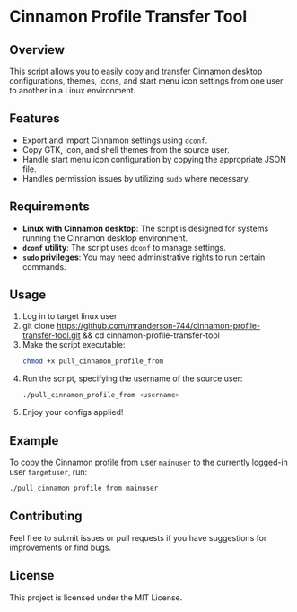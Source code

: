 # Cinnamon Profile Transfer Tool

## Overview
This script allows you to easily copy and transfer Cinnamon desktop configurations, themes, icons, and start menu icon settings from one user to another in a Linux environment.

## Features
- Export and import Cinnamon settings using `dconf`.
- Copy GTK, icon, and shell themes from the source user.
- Handle start menu icon configuration by copying the appropriate JSON file.
- Handles permission issues by utilizing `sudo` where necessary.

## Requirements
- **Linux with Cinnamon desktop**: The script is designed for systems running the Cinnamon desktop environment.
- **`dconf` utility**: The script uses `dconf` to manage settings.
- **`sudo` privileges**: You may need administrative rights to run certain commands.

## Usage
1. Log in to target linux user
2. git clone https://github.com/mranderson-744/cinnamon-profile-transfer-tool.git && cd cinnamon-profile-transfer-tool
3. Make the script executable:
   ```bash
   chmod +x pull_cinnamon_profile_from
   ```
4. Run the script, specifying the username of the source user:
   ```bash
   ./pull_cinnamon_profile_from <username>
   ```
5. Enjoy your configs applied!

## Example
To copy the Cinnamon profile from user `mainuser` to the currently logged-in user `targetuser`, run:
```bash
./pull_cinnamon_profile_from mainuser 
```

## Contributing
Feel free to submit issues or pull requests if you have suggestions for improvements or find bugs.

## License
This project is licensed under the MIT License.

